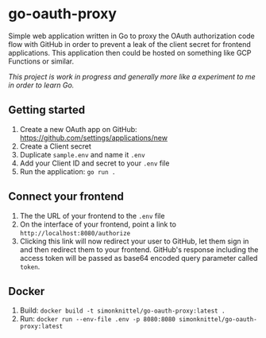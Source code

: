 # go-oauth-proxy

Simple web application written in Go to proxy the OAuth authorization code flow with GitHub in order to prevent a leak of the client secret for frontend applications. This application then could be hosted on something like GCP Functions or similar.

_This project is work in progress and generally more like a experiment to me in order to learn Go._

## Getting started

1. Create a new OAuth app on GitHub: <https://github.com/settings/applications/new>
2. Create a Client secret
3. Duplicate `sample.env` and name it `.env`
4. Add your Client ID and secret to your `.env` file
5. Run the application: `go run .`

## Connect your frontend

1. The the URL of your frontend to the `.env` file
2. On the interface of your frontend, point a link to `http://localhost:8080/authorize`
3. Clicking this link will now redirect your user to GitHub, let them sign in and then redirect them to your frontend. GitHub's response including the access token will be passed as base64 encoded query parameter called `token`.

## Docker

1. Build: `docker build -t simonknittel/go-oauth-proxy:latest .`
2. Run: `docker run --env-file .env -p 8080:8080 simonknittel/go-oauth-proxy:latest`
